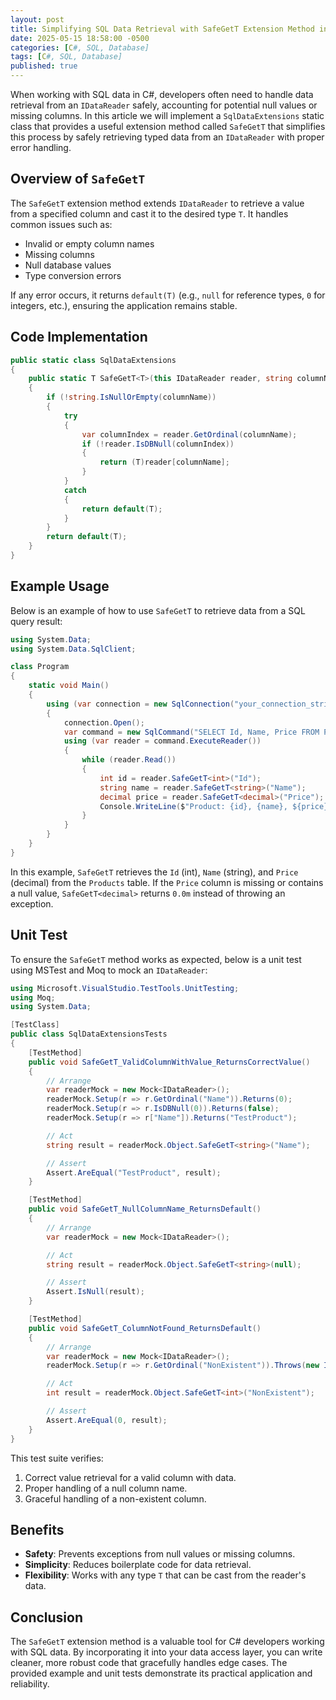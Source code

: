 ```yaml
---
layout: post
title: Simplifying SQL Data Retrieval with SafeGetT Extension Method in C#
date: 2025-05-15 18:58:00 -0500
categories: [C#, SQL, Database]
tags: [C#, SQL, Database]
published: true
---
```


When working with SQL data in C#, developers often need to handle data retrieval from an `IDataReader` safely, accounting for potential null values or missing columns. In this article we will implement a `SqlDataExtensions` static class that provides a useful extension method called `SafeGetT` that simplifies this process by safely retrieving typed data from an `IDataReader` with proper error handling.

## Overview of `SafeGetT`

The `SafeGetT` extension method extends `IDataReader` to retrieve a value from a specified column and cast it to the desired type `T`. It handles common issues such as:
- Invalid or empty column names
- Missing columns
- Null database values
- Type conversion errors

If any error occurs, it returns `default(T)` (e.g., `null` for reference types, `0` for integers, etc.), ensuring the application remains stable.

## Code Implementation

```csharp
public static class SqlDataExtensions
{
    public static T SafeGetT<T>(this IDataReader reader, string columnName)
    {
        if (!string.IsNullOrEmpty(columnName))
        {
            try
            {
                var columnIndex = reader.GetOrdinal(columnName);
                if (!reader.IsDBNull(columnIndex))
                {
                    return (T)reader[columnName];
                }
            }
            catch
            {
                return default(T);
            }
        }
        return default(T);
    }
}
```

## Example Usage

Below is an example of how to use `SafeGetT` to retrieve data from a SQL query result:

```csharp
using System.Data;
using System.Data.SqlClient;

class Program
{
    static void Main()
    {
        using (var connection = new SqlConnection("your_connection_string"))
        {
            connection.Open();
            var command = new SqlCommand("SELECT Id, Name, Price FROM Products", connection);
            using (var reader = command.ExecuteReader())
            {
                while (reader.Read())
                {
                    int id = reader.SafeGetT<int>("Id");
                    string name = reader.SafeGetT<string>("Name");
                    decimal price = reader.SafeGetT<decimal>("Price");
                    Console.WriteLine($"Product: {id}, {name}, ${price}");
                }
            }
        }
    }
}
```

In this example, `SafeGetT` retrieves the `Id` (int), `Name` (string), and `Price` (decimal) from the `Products` table. If the `Price` column is missing or contains a null value, `SafeGetT<decimal>` returns `0.0m` instead of throwing an exception.

## Unit Test

To ensure the `SafeGetT` method works as expected, below is a unit test using MSTest and Moq to mock an `IDataReader`:

```csharp
using Microsoft.VisualStudio.TestTools.UnitTesting;
using Moq;
using System.Data;

[TestClass]
public class SqlDataExtensionsTests
{
    [TestMethod]
    public void SafeGetT_ValidColumnWithValue_ReturnsCorrectValue()
    {
        // Arrange
        var readerMock = new Mock<IDataReader>();
        readerMock.Setup(r => r.GetOrdinal("Name")).Returns(0);
        readerMock.Setup(r => r.IsDBNull(0)).Returns(false);
        readerMock.Setup(r => r["Name"]).Returns("TestProduct");

        // Act
        string result = readerMock.Object.SafeGetT<string>("Name");

        // Assert
        Assert.AreEqual("TestProduct", result);
    }

    [TestMethod]
    public void SafeGetT_NullColumnName_ReturnsDefault()
    {
        // Arrange
        var readerMock = new Mock<IDataReader>();

        // Act
        string result = readerMock.Object.SafeGetT<string>(null);

        // Assert
        Assert.IsNull(result);
    }

    [TestMethod]
    public void SafeGetT_ColumnNotFound_ReturnsDefault()
    {
        // Arrange
        var readerMock = new Mock<IDataReader>();
        readerMock.Setup(r => r.GetOrdinal("NonExistent")).Throws(new IndexOutOfRangeException());

        // Act
        int result = readerMock.Object.SafeGetT<int>("NonExistent");

        // Assert
        Assert.AreEqual(0, result);
    }
}
```

This test suite verifies:
1. Correct value retrieval for a valid column with data.
2. Proper handling of a null column name.
3. Graceful handling of a non-existent column.

## Benefits

- **Safety**: Prevents exceptions from null values or missing columns.
- **Simplicity**: Reduces boilerplate code for data retrieval.
- **Flexibility**: Works with any type `T` that can be cast from the reader's data.

## Conclusion

The `SafeGetT` extension method is a valuable tool for C# developers working with SQL data. By incorporating it into your data access layer, you can write cleaner, more robust code that gracefully handles edge cases. The provided example and unit tests demonstrate its practical application and reliability.
